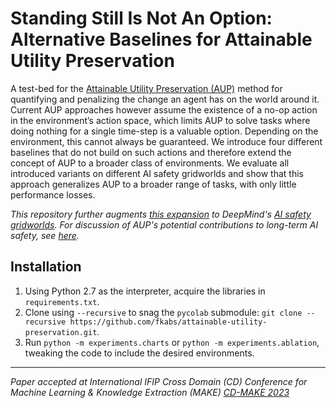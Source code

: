 # Standing Still Is Not An Option: Alternative Baselines for Attainable Utility Preservation

A test-bed for the [Attainable Utility Preservation (AUP)](https://arxiv.org/abs/1902.09725) method for quantifying and penalizing the change an agent has on the world around it. Current AUP approaches however assume the existence of a no-op action in the environment’s action space, which limits AUP to solve tasks where doing nothing for a single time-step is a valuable option. Depending on the environment, this cannot always be guaranteed.
We introduce four different baselines that do not build on such actions and therefore extend the concept of AUP to a broader class of environments. We evaluate all introduced variants on different AI safety gridworlds and show that this approach generalizes AUP to a broader range of tasks, with only little performance losses.

_This repository further augments [this expansion](https://github.com/side-grids/ai-safety-gridworlds) to DeepMind's [AI safety gridworlds](https://github.com/deepmind/ai-safety-gridworlds). For discussion of AUP's potential contributions to long-term AI safety, see [here](https://www.lesswrong.com/s/7CdoznhJaLEKHwvJW)._


## Installation
1. Using Python 2.7 as the interpreter, acquire the libraries in `requirements.txt`.
2. Clone using `--recursive` to snag the `pycolab` submodule:
`git clone --recursive https://github.com/fkabs/attainable-utility-preservation.git`.
1. Run `python -m experiments.charts` or `python -m experiments.ablation`, tweaking the code to include the desired environments.

---

_Paper accepted at International IFIP Cross Domain (CD) Conference for Machine Learning & Knowledge Extraction (MAKE) [CD-MAKE 2023](https://cd-make.net/)_
